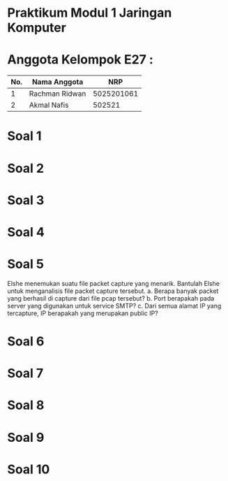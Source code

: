 # Praktikum Modul 1 Jaringan Komputer

# Anggota Kelompok E27 :
| No.  | Nama Anggota       | NRP          |
|------|--------------------|--------------|
| 1    |Rachman Ridwan           | 5025201061   |
| 2    | Akmal Nafis         | 502521   |

# Soal 1
# Soal 2
# Soal 3
# Soal 4
# Soal 5
Elshe menemukan suatu file packet capture yang menarik. Bantulah Elshe untuk menganalisis file packet capture tersebut.
a. Berapa banyak packet yang berhasil di capture dari file pcap tersebut?
b. Port berapakah pada server yang digunakan untuk service SMTP?
c. Dari semua alamat IP yang tercapture, IP berapakah yang merupakan public IP?

# Soal 6
# Soal 7
# Soal 8
# Soal 9
# Soal 10

